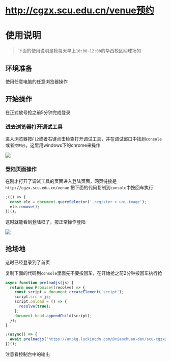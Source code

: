 # http://cgzx.scu.edu.cn/venue预约

# 使用说明

> 下面的使用说明是抢每天早上`10:00-12:00`的华西校区网球场的

## 环境准备

使用任意电脑的任意浏览器操作

## 开始操作

在正式放号抢之前5分钟完成登录

### 进去浏览器打开调试工具

进入浏览器按`F12`或者右键点击检查打开调试工具，并在调试窗口中找到`console`或者`控制台`。这里用windows下的chrome来操作

![](https://unpkg.luckincdn.com/@xiaochuan-dev/static@0.0.38/dist/ce6f46ddfe59cfd7.png)

### 登陆页面操作

在刚才打开了调试工具的页面进入登陆页面，网页链接是`http://cgzx.scu.edu.cn/venue`  把下面的代码复制到`console`中按回车执行

```js
;(() => {
  const ele = document.querySelector('.register > uni-image');
  ele.remove();
})();
```

这时就能看到登陆框了，按正常操作登陆

![](https://unpkg.luckincdn.com/@xiaochuan-dev/static@0.0.38/dist/72633ff1e599298c.png)

## 抢场地

这时已经登录到了首页

复制下面的代码到`console`里面先不要按回车，在开始抢之前2分钟按回车执行抢

```js
async function preloadjs(js) {
  return new Promise((resolve) => {
    const script = document.createElement('script');
    script.src = js;
    script.onload = () => {
      resolve(true);
    };
    document.head.appendChild(script);
  });
}

;(async() => {
  await preloadjs('https://unpkg.luckincdn.com/@xiaochuan-dev/scu-cgzx@latest/dist/index.js');
})();

```

注意看控制台中的输出
